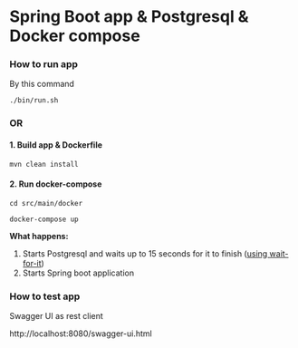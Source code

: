 # Spring Boot app & Postgresql & Docker compose

### How to run app
By this command 

`./bin/run.sh`


### OR

#### 1. Build app & Dockerfile

`mvn clean install`

#### 2. Run docker-compose

`cd src/main/docker`

`docker-compose up`

**What happens:**

1. Starts Postgresql and waits up to 15 seconds for it to finish ([using wait-for-it](https://github.com/vishnubob/wait-for-it))
2. Starts Spring boot application 






### How to test app

Swagger UI as rest client

http://localhost:8080/swagger-ui.html





